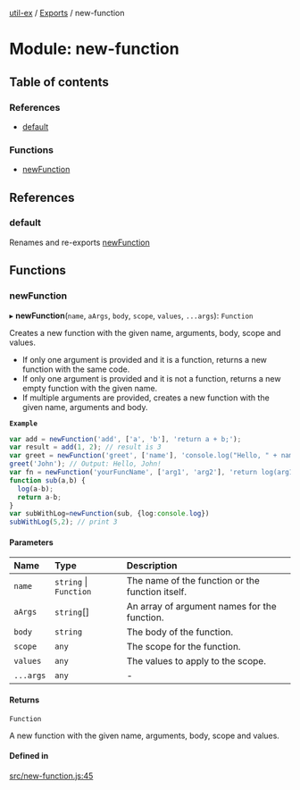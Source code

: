 [util-ex](../README.md) / [Exports](../modules.md) / new-function

# Module: new-function

## Table of contents

### References

- [default](new_function.md#default)

### Functions

- [newFunction](new_function.md#newfunction)

## References

### default

Renames and re-exports [newFunction](new_function.md#newfunction)

## Functions

### newFunction

▸ **newFunction**(`name`, `aArgs`, `body`, `scope`, `values`, `...args`): `Function`

Creates a new function with the given name, arguments, body, scope and values.

* If only one argument is provided and it is a function, returns a new function with the same code.
* If only one argument is provided and it is not a function, returns a new empty function with the given name.
* If multiple arguments are provided, creates a new function with the given name, arguments and body.

**`Example`**

```ts
var add = newFunction('add', ['a', 'b'], 'return a + b;');
var result = add(1, 2); // result is 3
var greet = newFunction('greet', ['name'], 'console.log("Hello, " + name + "!");');
greet('John'); // Output: Hello, John!
var fn = newFunction('yourFuncName', ['arg1', 'arg2'], 'return log(arg1+arg2);', {log:console.log});
function sub(a,b) {
  log(a-b);
  return a-b;
}
var subWithLog=newFunction(sub, {log:console.log})
subWithLog(5,2); // print 3
```

#### Parameters

| Name | Type | Description |
| :------ | :------ | :------ |
| `name` | `string` \| `Function` | The name of the function or the function itself. |
| `aArgs` | `string`[] | An array of argument names for the function. |
| `body` | `string` | The body of the function. |
| `scope` | `any` | The scope for the function. |
| `values` | `any` | The values to apply to the scope. |
| `...args` | `any` | - |

#### Returns

`Function`

A new function with the given name, arguments, body, scope and values.

#### Defined in

[src/new-function.js:45](https://github.com/snowyu/util-ex.js/blob/fa686d8/src/new-function.js#L45)
